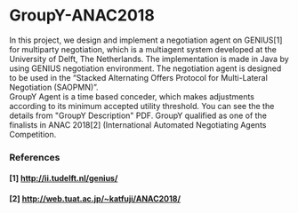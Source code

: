 # GroupY-ANAC2018
In this project, we design and implement a negotiation agent on GENIUS[1] for multiparty negotiation, which is a multiagent system developed at the University of Delft, The Netherlands. The implementation is made in Java by using GENIUS negotiation environment. The negotiation agent is designed to be used in the “Stacked Alternating Offers Protocol for Multi-Lateral Negotiation (SAOPMN)”.<br />
GroupY Agent is a time based conceder, which makes adjustments according to its minimum accepted utility threshold. You can see the the details from "GroupY Description" PDF. GroupY qualified as one of the finalists in ANAC 2018[2] (International Automated Negotiating Agents Competition. <br />
### References
#### [1] http://ii.tudelft.nl/genius/ <br />
#### [2] http://web.tuat.ac.jp/~katfuji/ANAC2018/
